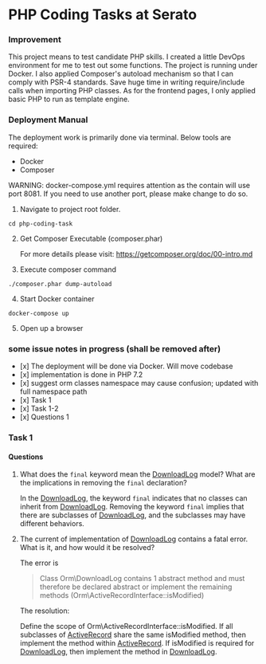 # PHP Coding Tasks at Serato

### Improvement
This project means to test candidate PHP skills. I created a little DevOps environment for me to test out some functions. The project is running under Docker. I also applied Composer's autoload mechanism so that I can comply with PSR-4 standards. Save huge time in writing require/include calls when importing PHP classes. As for the frontend pages, I only applied basic PHP to run as template engine.

### Deployment Manual
The deployment work is primarily done via terminal. Below tools are required:

- Docker
- Composer

WARNING: docker-compose.yml requires attention as the contain will use port 8081. If you need to use another port, please make change to do so.

1. Navigate to project root folder.
```
cd php-coding-task
```
2. Get Composer Executable (composer.phar)

    For more details please visit: https://getcomposer.org/doc/00-intro.md

3. Execute composer command
```
./composer.phar dump-autoload
```

4. Start Docker container
```
docker-compose up
```

5. Open up a browser

### some issue notes in progress (shall be removed after)
- \[x] The deployment will be done via Docker. Will move codebase
- \[x] implementation is done in PHP 7.2
- \[x] suggest orm classes namespace may cause confusion; updated with full namespace path
- \[x] Task 1
- \[x] Task 1-2
- \[x] Questions 1

### Task 1

#### Questions
1. What does the `final` keyword mean the [DownloadLog](orm/DownloadLog.php) model? What are the implications in removing the `final` declaration?

    In the [DownloadLog](orm/DownloadLog.php), the keyword `final` indicates that no classes can inherit from [DownloadLog](orm/DownloadLog.php). Removing the keyword `final` implies that there are subclasses of [DownloadLog](orm/DownloadLog.php), and the subclasses may have different behaviors.

2. The current of implementation of [DownloadLog](orm/DownloadLog.php) contains a fatal error. What is it, and how would it be resolved?

    The error is
    > Class Orm\DownloadLog contains 1 abstract method and must therefore be declared abstract or implement the remaining methods (Orm\ActiveRecordInterface::isModified)

    The resolution:

    Define the scope of Orm\ActiveRecordInterface::isModified. If all subclasses of [ActiveRecord](orm/ActiveRecord.php) share the same isModified method, then implement the method within [ActiveRecord](orm/ActiveRecord.php). If isModified is required for [DownloadLog](orm/DownloadLog.php), then implement the method in [DownloadLog](orm/DownloadLog.php).
